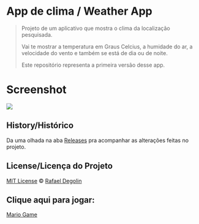 # App de clima / Weather App

> Projeto de um aplicativo que mostra o clima da localização pesquisada.
>
> Vai te mostrar a temperatura em Graus Celcius, a humidade do ar, a velocidade do vento e também se está de dia ou de noite.
>
> Este repositório representa a primeira versão desse app.

# Screenshot
<img src="https://github.com/Rafadegolin/AppClimaWeb/main/screenshot.png?raw=true">

## History/Histórico
Da uma olhada na aba [Releases](https://github.com/Rafadegolin/AppClimaWeb/releases) pra acompanhar as alterações feitas no projeto.

## License/Licença do Projeto
[MIT License](./LICENSE) © [Rafael Degolin](https://github.com/Rafadegolin)

## Clique aqui para jogar:
[Mario Game](https://rafadegolin.github.io/AppClimaWeb/)
